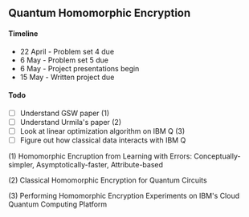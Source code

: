## Quantum Homomorphic Encryption

#### Timeline

* 22 April - Problem set 4 due
* 6 May - Problem set 5 due
* 6 May - Project presentations begin
* 15 May - Written project due

#### Todo

- [ ] Understand GSW paper (1)
- [ ] Understand Urmila's paper (2)
- [ ] Look at linear optimization algorithm on IBM Q (3)
- [ ] Figure out how classical data interacts with IBM Q

(1) Homomorphic Encruption from Learning with Errors: Conceptually-simpler, Asymptotically-faster, Attribute-based

(2) Classical Homomorphic Encryption for Quantum Circuits

(3) Performing Homomorphic Encryption Experiments on IBM's Cloud Quantum Computing Platform
